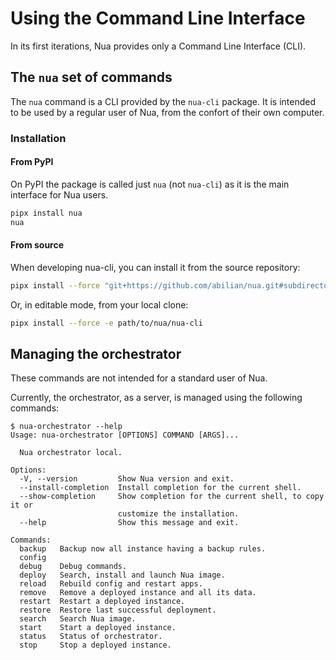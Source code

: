 # Using the Command Line Interface

In its first iterations, Nua provides only a Command Line Interface (CLI).

## The `nua` set of commands

The `nua` command is a CLI provided by the `nua-cli` package. It is intended to be used by a regular user of Nua, from the confort of their own computer.


### Installation

#### From PyPI

On PyPI the package is called just `nua` (not `nua-cli`) as it is the main interface for Nua users.

```bash
pipx install nua
nua
```

#### From source

When developing nua-cli, you can install it from the source repository:
```bash
pipx install --force "git+https://github.com/abilian/nua.git#subdirectory=nua-cli"
```

Or, in editable mode, from your local clone:
```bash
pipx install --force -e path/to/nua/nua-cli
```

## Managing the orchestrator

These commands are not intended for a standard user of Nua.

Currently, the orchestrator, as a server, is managed using the following commands:

```text
$ nua-orchestrator --help
Usage: nua-orchestrator [OPTIONS] COMMAND [ARGS]...

  Nua orchestrator local.

Options:
  -V, --version         Show Nua version and exit.
  --install-completion  Install completion for the current shell.
  --show-completion     Show completion for the current shell, to copy it or
                        customize the installation.
  --help                Show this message and exit.

Commands:
  backup   Backup now all instance having a backup rules.
  config
  debug    Debug commands.
  deploy   Search, install and launch Nua image.
  reload   Rebuild config and restart apps.
  remove   Remove a deployed instance and all its data.
  restart  Restart a deployed instance.
  restore  Restore last successful deployment.
  search   Search Nua image.
  start    Start a deployed instance.
  status   Status of orchestrator.
  stop     Stop a deployed instance.
```
